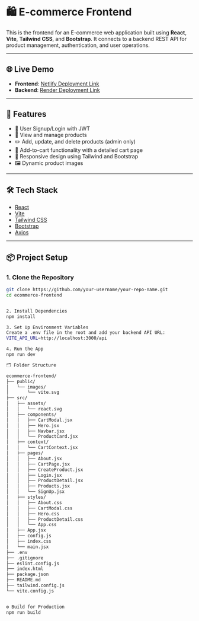 # 🛍️ E-commerce Frontend

This is the frontend for an E-commerce web application built using **React**, **Vite**, **Tailwind CSS**, and **Bootstrap**. It connects to a backend REST API for product management, authentication, and user operations.

---

## 🌐 Live Demo

- **Frontend**: [Netlify Deployment Link](https://your-frontend-link.netlify.app)
- **Backend**: [Render Deployment Link](https://e-commerce-rest-api-1-7byv.onrender.com)

---

## 🚀 Features

- 🔐 User Signup/Login with JWT
- 🛒 View and manage products
- ✏️ Add, update, and delete products (admin only)
- 🧺 Add-to-cart functionality with a detailed cart page
- 📱 Responsive design using Tailwind and Bootstrap
- 🖼️ Dynamic product images

---

## 🛠️ Tech Stack

- [React](https://reactjs.org/)
- [Vite](https://vitejs.dev/)
- [Tailwind CSS](https://tailwindcss.com/)
- [Bootstrap](https://getbootstrap.com/)
- [Axios](https://axios-http.com/)

---

## 📦 Project Setup

### 1. Clone the Repository

```bash
git clone https://github.com/your-username/your-repo-name.git
cd ecommerce-frontend


2. Install Dependencies
npm install

3. Set Up Environment Variables
Create a .env file in the root and add your backend API URL:
VITE_API_URL=http://localhost:3000/api

4. Run the App
npm run dev

🗂️ Folder Structure

ecommerce-frontend/
├── public/
│   └── images/
│       └── vite.svg
├── src/
│   ├── assets/
│   │   └── react.svg
│   ├── components/
│   │   ├── CartModal.jsx
│   │   ├── Hero.jsx
│   │   ├── Navbar.jsx
│   │   └── ProductCard.jsx
│   ├── context/
│   │   └── CartContext.jsx
│   ├── pages/
│   │   ├── About.jsx
│   │   ├── CartPage.jsx
│   │   ├── CreateProduct.jsx
│   │   ├── Login.jsx
│   │   ├── ProductDetail.jsx
│   │   ├── Products.jsx
│   │   └── SignUp.jsx
│   ├── styles/
│   │   ├── About.css
│   │   ├── CartModal.css
│   │   ├── Hero.css
│   │   ├── ProductDetail.css
│   │   └── App.css
│   ├── App.jsx
│   ├── config.js
│   ├── index.css
│   └── main.jsx
├── .env
├── .gitignore
├── eslint.config.js
├── index.html
├── package.json
├── README.md
├── tailwind.config.js
└── vite.config.js


⚙️ Build for Production
npm run build
